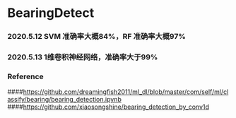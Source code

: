 # BearingDetect
### 2020.5.12 SVM 准确率大概84%，RF 准确率大概97%
### 2020.5.13 1维卷积神经网络，准确率大于99%
### Reference 
####https://github.com/dreamingfish2011/ml_dl/blob/master/com/self/ml/classify/bearing/bearing_detection.ipynb
####https://github.com/xiaosongshine/bearing_detection_by_conv1d

